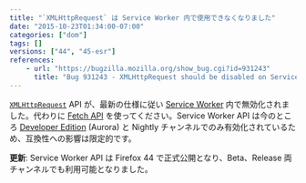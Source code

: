 ```yaml
---
title: "`XMLHttpRequest` は Service Worker 内で使用できなくなりました"
date: "2015-10-23T01:34:00-07:00"
categories: ["dom"]
tags: []
versions: ["44", "45-esr"]
references:
    - url: "https://bugzilla.mozilla.org/show_bug.cgi?id=931243"
      title: "Bug 931243 - XMLHttpRequest should be disabled on ServiceWorkers"
---
```

[`XMLHttpRequest`](https://developer.mozilla.org/docs/Web/API/XMLHttpRequest) API が、最新の仕様に従い [Service Worker](https://developer.mozilla.org/docs/Web/API/Service_Worker_API) 内で無効化されました。代わりに [Fetch API](https://developer.mozilla.org/docs/Web/API/Fetch_API) を使ってください。Service Worker API は今のところ [Developer Edition](https://www.mozilla.org/firefox/developer/) (Aurora) と Nightly チャンネルでのみ有効化されているため、互換性への影響は限定的です。

**更新**: Service Worker API は Firefox 44 で正式公開となり、Beta、Release 両チャンネルでも利用可能となりました。
